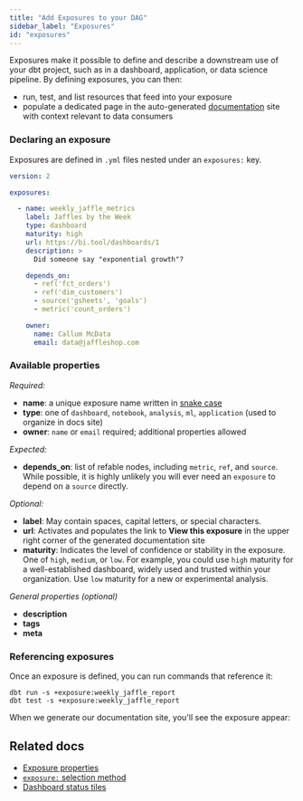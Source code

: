```yaml
---
title: "Add Exposures to your DAG"
sidebar_label: "Exposures"
id: "exposures"
---
```


Exposures make it possible to define and describe a downstream use of your dbt project, such as in a dashboard, application, or data science pipeline. By defining exposures, you can then:
- run, test, and list resources that feed into your exposure
- populate a dedicated page in the auto-generated [documentation](/docs/collaborate/documentation) site with context relevant to data consumers

### Declaring an exposure

Exposures are defined in `.yml` files nested under an `exposures:` key.

<VersionBlock firstVersion="1.4">

<File name='models/<filename>.yml'>

```yaml
version: 2

exposures:

  - name: weekly_jaffle_metrics
    label: Jaffles by the Week
    type: dashboard
    maturity: high
    url: https://bi.tool/dashboards/1
    description: >
      Did someone say "exponential growth"?

    depends_on:
      - ref('fct_orders')
      - ref('dim_customers')
      - source('gsheets', 'goals')
      - metric('count_orders')

    owner:
      name: Callum McData
      email: data@jaffleshop.com
```

</File>

</VersionBlock>

### Available properties

_Required:_
- **name**: a unique exposure name written in [snake case](https://en.wikipedia.org/wiki/Snake_case)
- **type**: one of `dashboard`, `notebook`, `analysis`, `ml`, `application` (used to organize in docs site)
- **owner**: `name` or `email` required; additional properties allowed

<VersionBlock firstVersion="1.4">

_Expected:_
- **depends_on**: list of refable nodes, including `metric`, `ref`, and `source`. While possible, it is highly unlikely you will ever need an `exposure` to depend on a `source` directly.

</VersionBlock>

_Optional:_
- **label**:  May contain spaces, capital letters, or special characters.
- **url**:  Activates and populates the link to **View this exposure** in the upper right corner of the generated documentation site
- **maturity**: Indicates the level of confidence or stability in the exposure. One of `high`, `medium`, or `low`. For example, you could use `high` maturity for a well-established dashboard, widely used and trusted within your organization. Use `low` maturity for a new or experimental analysis.

_General properties (optional)_
- **description**
- **tags**
- **meta**

### Referencing exposures

Once an exposure is defined, you can run commands that reference it:
```
dbt run -s +exposure:weekly_jaffle_report
dbt test -s +exposure:weekly_jaffle_report

```

When we generate our documentation site, you'll see the exposure appear:

<Lightbox src="/img/docs/building-a-dbt-project/dbt-docs-exposures.png" title="Dedicated page in dbt-docs for each exposure"/>
<Lightbox src="/img/docs/building-a-dbt-project/dag-exposures.png" title="Exposures appear as orange-y nodes in the DAG"/>

## Related docs

* [Exposure properties](/reference/exposure-properties)
* [`exposure:` selection method](/reference/node-selection/methods#the-exposure-method)
* [Dashboard status tiles](/docs/deploy/dashboard-status-tiles)
